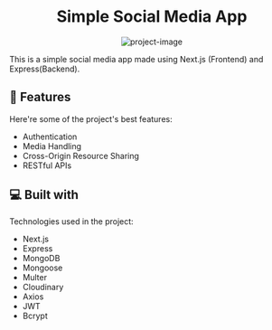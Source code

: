 <h1 align="center" id="title">Simple Social Media App</h1>

<p align="center"><img src="https://socialify.git.ci/shahzaibalijamro/Simple_social_media_app/image?language=1&amp;name=1&amp;owner=1&amp;pattern=Brick+Wall&amp;theme=Dark" alt="project-image"></p>

<p id="description">This is a simple social media app made using Next.js (Frontend) and Express(Backend).</p>

  
  
<h2>🧐 Features</h2>

Here're some of the project's best features:

*   Authentication
*   Media Handling
*   Cross-Origin Resource Sharing
*   RESTful APIs

  
  
<h2>💻 Built with</h2>

Technologies used in the project:

*   Next.js
*   Express
*   MongoDB
*   Mongoose
*   Multer
*   Cloudinary
*   Axios
*   JWT
*   Bcrypt
